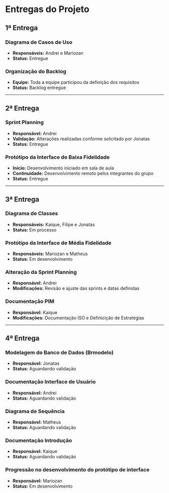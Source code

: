 # Entregas do Projeto

## 1ª Entrega

### Diagrama de Casos de Uso
- **Responsáveis:** Andrei e Mariozan  
- **Status:** Entregue 

### Organização do Backlog
- **Equipe:** Toda a equipe participou da definição dos requisitos  
- **Status:** Backlog entregue  

---

## 2ª Entrega

### Sprint Planning
- **Responsável:** Andrei  
- **Validação:** Alterações realizadas conforme solicitado por Jonatas  
- **Status:** Entregue  

### Protótipo da Interface de Baixa Fidelidade
- **Início:** Desenvolvimento iniciado em sala de aula  
- **Continuidade:** Desenvolvimento remoto pelos integrantes do grupo  
- **Status:** Entregue  

---

## 3ª Entrega

### Diagrama de Classes
- **Responsáveis:** Kaique, Filipe e Jonatas  
- **Status:** Em processo  

### Protótipo da Interface de Média Fidelidade
- **Responsáveis:** Mariozan e Matheus  
- **Status:** Em desenvolvimento  

### Alteração da Sprint Planning
- **Responsável:** Andrei  
- **Modificações:** Revisão e ajuste das sprints e datas definidas

### Documentação PIM
- **Responsável:** Kaique  
- **Modificações:** Documentação ISO e Definicição de Estratégias  

---

## 4ª Entrega 

### Modelagem do Banco de Dados (Brmodelo)
- **Responsável:** Jonatas
- **Status:** Aguardando validação

### Documentação Interface de Usuário
- **Responsável:** Andrei
- **Status:** Aguardando validação

### Diagrama de Sequência 
- **Responsável:** Matheus
- **Status:** Aguardando validação

### Documentação Introdução
- **Responsável:** Kaique
- **Status:** Aguardando validação

### Progressão no desenvolvimento do protótipo de interface
- **Responsável:** Mariozan
- **Status:** Em desenvolvimento
